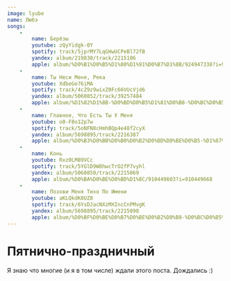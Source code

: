 ```yaml
---
image: lyube
name: Любэ
songs:
    -
        name: Берёзы
        youtube: zQyYidgk-0Y
        spotify: track/5jprMY7LqGHwUCPeBl72fB
        yandex: album/219830/track/2215106
        apple: album/%D0%B1%D0%B5%D1%80%D1%91%D0%B7%D1%8B/924947338?i=924947383
    -
        name: Ты Неси Меня, Река
        youtube: XdbeGe76iMA
        spotify: track/4cZ9z9wixZ0Fc66VUcVjd6
        yandex: album/5060852/track/39257484
        apple: album/%D1%82%D1%8B-%D0%BD%D0%B5%D1%81%D0%B8-%D0%BC%D0%B5%D0%BD%D1%8F-%D1%80%D0%B5%D0%BA%D0%B0-%D0%BA%D1%80%D0%B0%D1%81%D0%B0/910449603?i=910449611
    -
        name: Главное, Что Есть Ты У Меня
        youtube: o0-F8o12p7w
        spotify: track/5oNFN8cHmhBQp4e48f2cyX
        yandex: album/5698895/track/2216387
        apple: album/%D0%B3%D0%BB%D0%B0%D0%B2%D0%BD%D0%BE%D0%B5-%D1%87%D1%82%D0%BE-%D0%B5%D1%81%D1%82%D1%8C-%D1%82%D1%8B-%D1%83-%D0%BC%D0%B5%D0%BD%D1%8F/910449603?i=910449703
    -
        name: Конь
        youtube: Rxz0LM89VCc
        spotify: track/5YGlD9W8hwcTrO2fP7vyhl
        yandex: album/5060850/track/2215069
        apple: album/%D0%BA%D0%BE%D0%BD%D1%8C/910449603?i=910449668
    -
        name: Позови Меня Тихо По Имени
        youtube: aKLQkdK8UZ8
        spotify: track/6YsDJacNXzMXIncCnPMvgK
        yandex: album/5698895/track/2215098
        apple: album/%D0%BF%D0%BE%D0%B7%D0%BE%D0%B2%D0%B8-%D0%BC%D0%B5%D0%BD%D1%8F-%D1%82%D0%B8%D1%85%D0%BE-%D0%BF%D0%BE-%D0%B8%D0%BC%D0%B5%D0%BD%D0%B8/910449603?i=910449627
---
```

# Пятнично-праздничный

Я знаю что многие (и я в том числе) ждали этого поста. Дождались :)